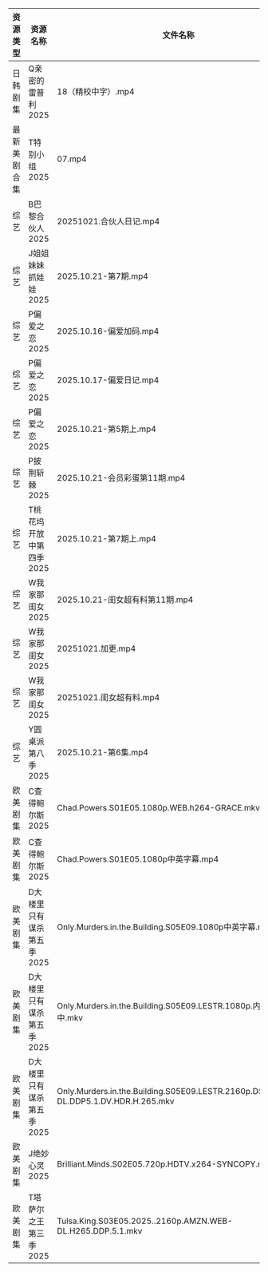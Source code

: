 | 资源类型   | 资源名称            | 文件名称                                                                                | 分享链接                                 | 更新时间                |
| ------ | --------------- | ----------------------------------------------------------------------------------- | ------------------------------------ | ------------------- |
| 日韩剧集   | Q亲密的雷普利2025     | 18（精校中字）.mp4                                                                        | https://pan.quark.cn/s/8cb9fd7634af  | 2025-10-21 12:24:20 |
| 最新美剧合集 | T特别小组2025       | 07.mp4                                                                              | https://www.alipan.com/s/YFYyfWPQ2Mf | 2025-10-21 00:04:17 |
| 综艺     | B巴黎合伙人2025      | 20251021.合伙人日记.mp4                                                                  | https://pan.quark.cn/s/4264ec5c7676  | 2025-10-21 16:29:00 |
| 综艺     | J姐姐妹妹抓娃娃2025    | 2025.10.21-第7期.mp4                                                                  | https://pan.quark.cn/s/1f1c2cfb3ccb  | 2025-10-21 12:30:26 |
| 综艺     | P偏爱之恋2025       | 2025.10.16-偏爱加码.mp4                                                                 | https://pan.quark.cn/s/2023e0def11e  | 2025-10-21 12:31:42 |
| 综艺     | P偏爱之恋2025       | 2025.10.17-偏爱日记.mp4                                                                 | https://pan.quark.cn/s/2023e0def11e  | 2025-10-21 12:31:45 |
| 综艺     | P偏爱之恋2025       | 2025.10.21-第5期上.mp4                                                                 | https://pan.quark.cn/s/2023e0def11e  | 2025-10-21 12:31:38 |
| 综艺     | P披荆斩棘2025       | 2025.10.21-会员彩蛋第11期.mp4                                                             | https://pan.quark.cn/s/9ae1eb01008d  | 2025-10-21 19:31:25 |
| 综艺     | T桃花坞开放中第四季2025  | 2025.10.21-第7期上.mp4                                                                 | https://pan.quark.cn/s/8b7ce4026740  | 2025-10-21 16:32:53 |
| 综艺     | W我家那闺女2025      | 2025.10.21-闺女超有料第11期.mp4                                                            | https://pan.quark.cn/s/382e9ca0c203  | 2025-10-21 12:33:05 |
| 综艺     | W我家那闺女2025      | 20251021.加更.mp4                                                                     | https://pan.quark.cn/s/382e9ca0c203  | 2025-10-21 16:33:13 |
| 综艺     | W我家那闺女2025      | 20251021.闺女超有料.mp4                                                                  | https://pan.quark.cn/s/382e9ca0c203  | 2025-10-21 16:33:10 |
| 综艺     | Y圆桌派第八季2025     | 2025.10.21-第6集.mp4                                                                  | https://pan.quark.cn/s/1adadc68b5b4  | 2025-10-21 19:33:43 |
| 欧美剧集   | C查得鲍尔斯2025      | Chad.Powers.S01E05.1080p.WEB.h264-GRACE.mkv                                         | https://pan.quark.cn/s/525cb8513b0e  | 2025-10-21 16:19:24 |
| 欧美剧集   | C查得鲍尔斯2025      | Chad.Powers.S01E05.1080p中英字幕.mp4                                                    | https://pan.quark.cn/s/525cb8513b0e  | 2025-10-21 22:19:21 |
| 欧美剧集   | D大楼里只有谋杀第五季2025 | Only.Murders.in.the.Building.S05E09.1080p中英字幕.mp4                                   | https://pan.quark.cn/s/b69edc4a08ba  | 2025-10-21 12:19:43 |
| 欧美剧集   | D大楼里只有谋杀第五季2025 | Only.Murders.in.the.Building.S05E09.LESTR.1080p.内封官中.mkv                            | https://pan.quark.cn/s/b69edc4a08ba  | 2025-10-21 16:19:50 |
| 欧美剧集   | D大楼里只有谋杀第五季2025 | Only.Murders.in.the.Building.S05E09.LESTR.2160p.DSNP.WEB-DL.DDP5.1.DV.HDR.H.265.mkv | https://pan.quark.cn/s/b69edc4a08ba  | 2025-10-21 19:19:54 |
| 欧美剧集   | J绝妙心灵2025       | Brilliant.Minds.S02E05.720p.HDTV.x264-SYNCOPY.mkv                                   | https://pan.quark.cn/s/f6fca909cc0f  | 2025-10-21 16:22:02 |
| 欧美剧集   | T塔萨尔之王第三季2025   | Tulsa.King.S03E05.2025..2160p.AMZN.WEB-DL.H265.DDP.5.1.mkv                          | https://pan.quark.cn/s/cee11768a3f4  | 2025-10-21 12:25:31 |
